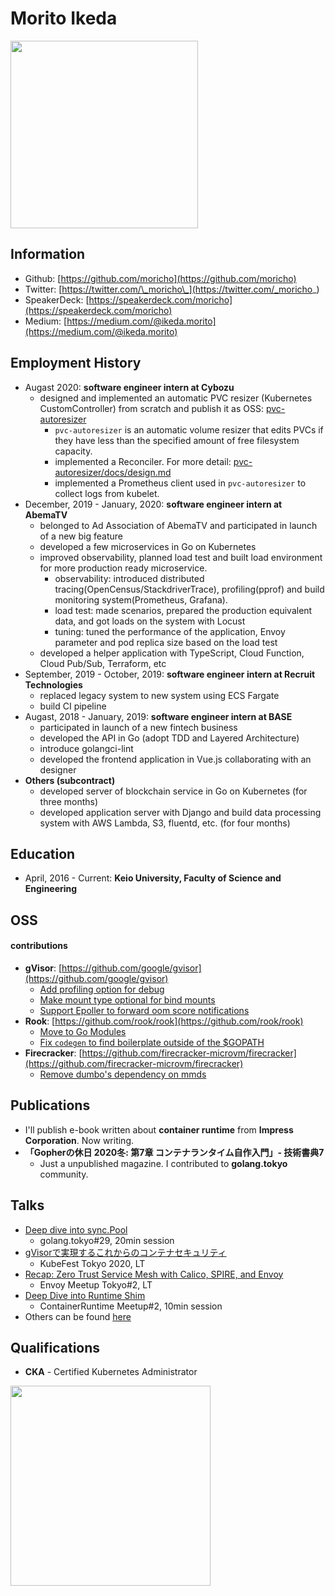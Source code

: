 # Morito Ikeda

<img width="300" src="https://moricho.github.io/images/kuma.jpeg">

## Information
- Github: [https://github.com/moricho](https://github.com/moricho)
- Twitter: [https://twitter.com/\_moricho\_](https://twitter.com/_moricho_)
- SpeakerDeck: [https://speakerdeck.com/moricho](https://speakerdeck.com/moricho)
- Medium: [https://medium.com/@ikeda.morito](https://medium.com/@ikeda.morito)

## Employment History
- Augast 2020: __software engineer intern at Cybozu__
  - designed and implemented an automatic PVC resizer (Kubernetes CustomController) from scratch and publish it as OSS: [pvc-autoresizer](https://github.com/topolvm/pvc-autoresizer)
    -  `pvc-autoresizer` is an automatic volume resizer that edits PVCs if they have less than the specified amount of free filesystem capacity.
    - implemented a Reconciler. For more detail: [pvc-autoresizer/docs/design.md](https://github.com/topolvm/pvc-autoresizer/blob/master/docs/design.md)
    - implemented a Prometheus client used in `pvc-autoresizer` to collect logs from kubelet.
- December, 2019 - January, 2020: __software engineer intern at AbemaTV__
  - belonged to Ad Association of AbemaTV and participated in launch of a new big feature
  - developed a few microservices in Go on Kubernetes
  - improved observability, planned load test and built load environment for more production ready microservice.
    - observability: introduced distributed tracing(OpenCensus/StackdriverTrace), profiling(pprof) and build monitoring system(Prometheus, Grafana).
    - load test: made scenarios, prepared the production equivalent data, and got loads on the system with Locust
    - tuning: tuned the performance of the application, Envoy parameter and pod replica size based on the load test
  - developed a helper application with TypeScript, Cloud Function, Cloud Pub/Sub, Terraform, etc
- September, 2019 - October, 2019: __software engineer intern at Recruit Technologies__
  - replaced legacy system to new system using ECS Fargate
  - build CI pipeline
- Augast, 2018 - January, 2019: __software engineer intern at BASE__
  - participated in launch of a new fintech business
  - developed the API in Go (adopt TDD and Layered Architecture)
  - introduce golangci-lint
  - developed the frontend application in Vue.js collaborating with an designer
- __Others (subcontract)__
  - developed server of blockchain service in Go on Kubernetes (for three months)
  - developed application server with Django and build data processing system with AWS Lambda, S3, fluentd, etc. (for four months)

## Education
- April, 2016 - Current: __Keio University, Faculty of Science and Engineering__

## OSS

#### contributions
- __gVisor__: [https://github.com/google/gvisor](https://github.com/google/gvisor)
  - [Add profiling option for debug](https://github.com/google/gvisor/pull/1951)
  - [Make mount type optional for bind mounts](https://github.com/google/gvisor/pull/2487)
  - [Support Epoller to forward oom score notifications](https://github.com/google/gvisor-containerd-shim/issues/56)
- __Rook__: [https://github.com/rook/rook](https://github.com/rook/rook)
  - [Move to Go Modules](https://github.com/rook/rook/pull/4984)
  - [Fix `codegen` to find boilerplate outside of the $GOPATH](https://github.com/rook/rook/pull/5110)
- __Firecracker__: [https://github.com/firecracker-microvm/firecracker](https://github.com/firecracker-microvm/firecracker)
  - [Remove dumbo's dependency on mmds](https://github.com/firecracker-microvm/firecracker/pull/1813)

## Publications
- I'll publish e-book written about __container runtime__ from __Impress Corporation__. Now writing.
- __「Gopherの休日 2020冬: 第7章 コンテナランタイム自作入門」- 技術書典7__
  - Just a unpublished magazine. I contributed to __golang.tokyo__ community.

## Talks
- [Deep dive into sync.Pool](https://speakerdeck.com/moricho/deep-dive-into-sync-dot-pool)
  - golang.tokyo#29, 20min session
- [gVisorで実現するこれからのコンテナセキュリティ](https://speakerdeck.com/moricho/gvisordeshi-xian-surukorekarafalsekontenasekiyuritei)
  - KubeFest Tokyo 2020, LT
- [Recap: Zero Trust Service Mesh with Calico, SPIRE, and Envoy](https://speakerdeck.com/moricho/recap-zero-trust-service-mesh-with-calico-spire-and-envoy)
  - Envoy Meetup Tokyo#2, LT
- [Deep Dive into Runtime Shim](https://speakerdeck.com/moricho/deep-dive-into-runtime-shim)
  - ContainerRuntime Meetup#2, 10min session
- Others can be found [here](https://speakerdeck.com/moricho)

## Qualifications
- __CKA__ - Certified Kubernetes Administrator

<img width="320" src="https://moricho.github.io/images/cka.png">

